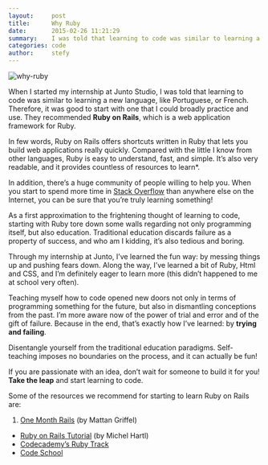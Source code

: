 ```yaml
---
layout:     post
title:      Why Ruby
date:       2015-02-26 11:21:29
summary:    I was told that learning to code was similar to learning a new language, like Portuguese, or French.
categories: code
author:     stefy
---
```


![why-ruby](http://38.media.tumblr.com/e803ec1c8534272215ab3dc633afc37a/tumblr_inline_nkeu02F1HH1sa3u4l.png)

When I started my internship at Junto Studio, I was told that learning to code
was similar to learning a new language, like Portuguese, or French. Therefore,
it was good to start with one that I could broadly practice and use.
They recommended **Ruby on Rails**, which is a web application framework for Ruby.

In few words, Ruby on Rails offers shortcuts written in Ruby that lets you build
web applications really quickly. Compared with the little I know from other
languages, Ruby is easy to understand, fast, and simple. It’s also very readable,
and it provides countless of resources to learn*.

In addition, there’s a huge community of people willing to help you.
When you start to spend more time in [Stack Overflow](http://en.wikipedia.org/wiki/Stack_Overflow) than anywhere else on the
Internet, you can be sure that you’re truly learning something!

As a first approximation to the frightening thought of learning to code,
starting with Ruby tore down some walls regarding not only programming itself,
but also education. Traditional education discards failure as a property of
success, and who am I kidding, it’s also tedious and boring.

Through my internship at Junto, I’ve learned the fun way: by messing things up
and pushing fears down. Along the way, I’ve learned a bit of Ruby, Html
and CSS, and I’m definitely eager to learn more (this didn’t happened to me
at school very often).

Teaching myself how to code opened new doors not only in terms of programming
something for the future, but also in dismantling conceptions from the past.
I’m more aware now of the power of trial and error and of the gift of failure.
Because in the end, that’s exactly how I’ve learned: by **trying and failing**.

Disentangle yourself from the traditional education paradigms. Self-teaching
imposes no boundaries on the process, and it can actually be fun!

If you are passionate with an idea, don’t wait for someone to build it for you!
**Take the leap** and start learning to code.

Some of the resources we recommend for starting to learn Ruby on Rails are:

1. [One Month Rails](https://onemonth.com/courses/one-month-rails/) (by Mattan Griffel)
+ [Ruby on Rails Tutorial](https://www.railstutorial.org/book) (by Michel Hartl)
+ [Codecademy’s Ruby Track](https://www.railstutorial.org/book)
+ [Code School](https://www.codeschool.com/)
